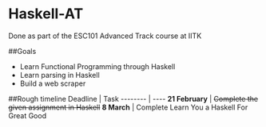 # Haskell-AT
Done as part of the ESC101 Advanced Track course at IITK

##Goals
* Learn Functional Programming through Haskell
* Learn parsing in Haskell
* Build a web scraper

##Rough timeline
Deadline | Task
-------- | ----
**21 February** | ~~Complete the given assignment in Haskell~~
**8 March** | Complete Learn You a Haskell For Great Good
